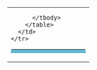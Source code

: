 <table style="border: 0px;">
  <tbody>
    <tr>
      <td style="border: 0px;">
        <table style="border: 0px; height: 9px;" width="800">
          <tbody>
            <tr>
              <td style="border: 0px; padding: 0px 0px 10px 0px;" colspan="3"><a style="background-color: #64B6CF; border-radius: 5px; display: block; padding: 20px; text-align: center; color: white; text-decoration: none; font-size: 20px; line-height: 1.2;" href="custom_documentation_2.md"> Shared Space </a></td>
            <tr>
              <td style="border: 0px; padding: 0px 0px 0px 0px;"><a style="background-color: #008775; border-radius: 5px; text-align: center; color: white; text-decoration: none; display: inline-block; width: 100%; padding: 0px 0px; line-height: 1.5; font-size: 13px;" href="/dashboards/13"> Dashboard 1 </a></td>
            </tr>
            <tr>
              <td style="border: 0px; padding: 0px; padding-right: 2px; width: 50%;"><a style="background-color: #00B085; border-radius: 5px; text-align: center; color: white; text-decoration: none; display: inline-block; width: 100%; padding: 0px 0px; line-height: 1.5; font-size: 13px;" href="/dashboards/14"> Dashboard 2 </a></td>
            </tr>
            <tr>
              <td style="border: 0px; padding: 0px; padding-right: 0px; width: 50%;"><a style="background-color: #029678; border-radius: 5px; text-align: center; color: white; text-decoration: none; display: inline-block; width: 100%; padding: 0px 0px; line-height: 1.5; font-size: 13px;" href="/dashboards/15"> Dashboard 3 </a></td>
            </tr>
            <tr>
              <td style="border: 0px; padding: 0px; padding-right: 0px; width: 50%;"><a style="background-color: #A1D7BE; border-radius: 5px; text-align: center; color: white; text-decoration: none; display: inline-block; width: 100%; padding: 0px 0px; line-height: 1.5; font-size: 13px;" href="/dashboards/16"> Dashboard 4 </a></td>
            </tr>
            <tr>
              <td style="border: 0px; padding: 0px; padding-right: 0px; width: 50%;"><a style="background-color: #6FC9C4; border-radius: 5px; text-align: center; color: white; text-decoration: none; display: inline-block; width: 100%; padding: 0px 0px; line-height: 1.5; font-size: 13px;" href="/dashboards/17"> Dashboard 5 </a></td>
            </tr>

          </tbody>
        </table>
      </td>
    </tr>
  </tbody>
</table>
